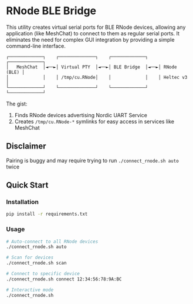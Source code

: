 # RNode BLE Bridge

This utility creates virtual serial ports for BLE RNode devices, allowing any application (like MeshChat) to connect to them as regular serial ports. It eliminates the need for complex GUI integration by providing a simple command-line interface.


```
┌─────────────┐    ┌──────────────┐    ┌─────────────┐    ┌─────────────┐
│   MeshChat  │◄──►│ Virtual PTY  │◄──►│ BLE Bridge  │◄──►│ RNode (BLE) │
│             │    │ /tmp/cu.RNode│    │             │    │ Heltec v3   │
└─────────────┘    └──────────────┘    └─────────────┘    └─────────────┘
```

The gist: 

1. Finds RNode devices advertising Nordic UART Service
2. Creates `/tmp/cu.RNode-*` symlinks for easy access in services like MeshChat

## Disclaimer

Pairing is buggy and may require trying to run `./connect_rnode.sh auto` twice

## Quick Start

### Installation

```bash
pip install -r requirements.txt
```

### Usage

```bash
# Auto-connect to all RNode devices
./connect_rnode.sh auto

# Scan for devices
./connect_rnode.sh scan

# Connect to specific device
./connect_rnode.sh connect 12:34:56:78:9A:BC

# Interactive mode
./connect_rnode.sh
```

